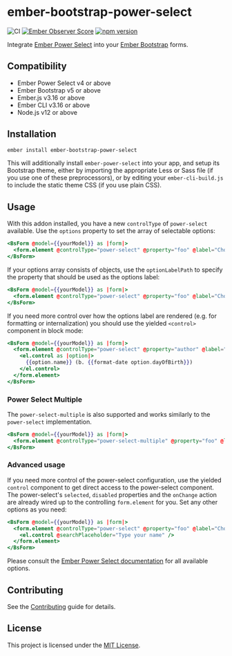 # ember-bootstrap-power-select

![CI](https://github.com/kaliber5/ember-bootstrap-power-select/workflows/CI/badge.svg)
[![Ember Observer Score](https://emberobserver.com/badges/ember-bootstrap-power-select.svg)](https://emberobserver.com/addons/ember-bootstrap-power-select)
[![npm version](https://badge.fury.io/js/ember-bootstrap-power-select.svg)](https://badge.fury.io/js/ember-bootstrap-power-select)

Integrate [Ember Power Select](http://www.ember-power-select.com/) into your [Ember Bootstrap](https://www.ember-bootstrap.com)
forms.

Compatibility
------------------------------------------------------------------------------

* Ember Power Select v4 or above
* Ember Bootstrap v5 or above
* Ember.js v3.16 or above
* Ember CLI v3.16 or above
* Node.js v12 or above


Installation
------------------------------------------------------------------------------

```bash
ember install ember-bootstrap-power-select
```

This will additionally install `ember-power-select` into your app, and setup its
Bootstrap theme, either by importing the appropriate Less or Sass file (if you use one of these preprocessors), or by
editing your `ember-cli-build.js` to include the static theme CSS (if you use plain CSS). 

Usage
------------------------------------------------------------------------------

With this addon installed, you have a new `controlType` of `power-select` available. Use the `options` property to
set the array of selectable options:

```hbs
<BsForm @model={{yourModel}} as |form|>
  <form.element @controlType="power-select" @property="foo" @label="Choose" @options={{options}} />
</BsForm>
```

If your options array consists of objects, use the `optionLabelPath` to specify the property that should be used as the
options label:

```hbs
<BsForm @model={{yourModel}} as |form|>
  <form.element @controlType="power-select" @property="foo" @label="Choose" @options={{options}} @optionLabelPath="title" />
</BsForm>
```

If you need more control over how the options label are rendered (e.g. for formatting or internalization) you should use the yielded `<control>` component in block mode:

```hbs
<BsForm @model={{yourModel}} as |form|>
  <form.element @controlType="power-select" @property="author" @label="Author" @options={{options}} as |el|>
    <el.control as |option|>
      {{option.name}} (b. {{format-date option.dayOfBirth}})
    </el.control>
  </form.element>
</BsForm>
```

### Power Select Multiple

The `power-select-multiple` is also supported and works similarly to the `power-select` implementation.

```hbs
<BsForm @model={{yourModel}} as |form|>
  <form.element @controlType="power-select-multiple" @property="foo" @label="Choose" @options={{options}} />
</BsForm>
```

### Advanced usage

If you need more control of the power-select configuration, use the yielded `control` component to get direct access
to the power-select component. The power-select's `selected`, `disabled` properties and the `onChange`
action are already wired up to the controlling `form.element` for you. Set any other options as you need:

```hbs
<BsForm @model={{yourModel}} as |form|>
  <form.element @controlType="power-select" @property="foo" @label="Choose" @options={{options}} as |el|>
    <el.control @searchPlaceholder="Type your name" />
  </form.element>
</BsForm>
```

Please consult the [Ember Power Select documentation](http://www.ember-power-select.com/docs) for all available options.

Contributing
------------------------------------------------------------------------------

See the [Contributing](CONTRIBUTING.md) guide for details.

License
------------------------------------------------------------------------------

This project is licensed under the [MIT License](LICENSE.md).
